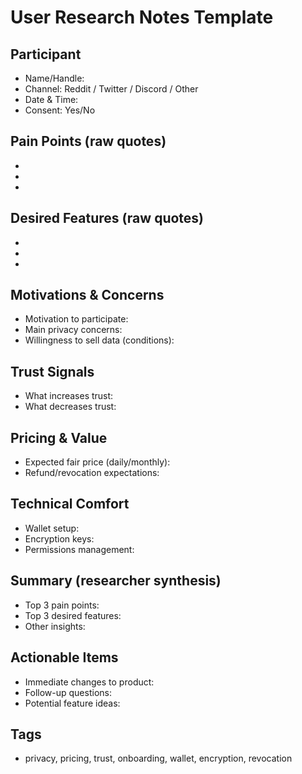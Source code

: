 # User Research Notes Template

## Participant
- Name/Handle:
- Channel: Reddit / Twitter / Discord / Other
- Date & Time:
- Consent: Yes/No

## Pain Points (raw quotes)
- 
- 
- 

## Desired Features (raw quotes)
- 
- 
- 

## Motivations & Concerns
- Motivation to participate:
- Main privacy concerns:
- Willingness to sell data (conditions):

## Trust Signals
- What increases trust:
- What decreases trust:

## Pricing & Value
- Expected fair price (daily/monthly):
- Refund/revocation expectations:

## Technical Comfort
- Wallet setup:
- Encryption keys:
- Permissions management:

## Summary (researcher synthesis)
- Top 3 pain points:
- Top 3 desired features:
- Other insights:

## Actionable Items
- Immediate changes to product:
- Follow-up questions:
- Potential feature ideas:

## Tags
- privacy, pricing, trust, onboarding, wallet, encryption, revocation